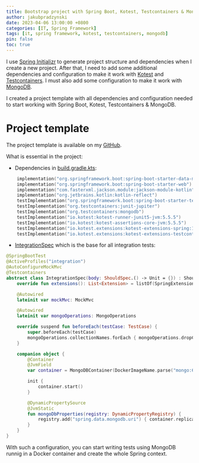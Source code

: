 ```yaml
---
title: Bootstrap project with Spring Boot, Kotest, Testcontainers & MongoDB
author: jakubpradzynski
date: 2023-04-06 13:00:00 +0800
categories: [IT, Spring Framework]
tags: [it, spring framework, kotest, testcontainers, mongodb]
pin: false
toc: true
---
```


I use [Spring Initializr](https://start.spring.io/) to generate project structure and dependencies when I create a new project.
After that, I need to add some additional dependencies and configuration to make it work with [Kotest](https://kotest.io/) and [Testcontainers](https://www.testcontainers.org/).
I must also add some configuration to make it work with [MongoDB](https://www.mongodb.com/).

I created a project template with all dependencies and configuration needed to start working with Spring Boot, Kotest, Testcontainers & MongoDB.

# Project template

The project template is available on my [GitHub](https://github.com/jakubpradzynski/example-spring-kotest-testcontainers-mongodb-project/tree/main).

What is essential in the project:

- Dependencies in [build.gradle.kts](https://github.com/jakubpradzynski/example-spring-kotest-testcontainers-mongodb-project/blob/main/build.gradle.kts):

```kotlin
    implementation("org.springframework.boot:spring-boot-starter-data-mongodb")
    implementation("org.springframework.boot:spring-boot-starter-web")
    implementation("com.fasterxml.jackson.module:jackson-module-kotlin")
    implementation("org.jetbrains.kotlin:kotlin-reflect")
    testImplementation("org.springframework.boot:spring-boot-starter-test")
    testImplementation("org.testcontainers:junit-jupiter")
    testImplementation("org.testcontainers:mongodb")
    testImplementation("io.kotest:kotest-runner-junit5-jvm:5.5.5")
    testImplementation("io.kotest:kotest-assertions-core-jvm:5.5.5")
    testImplementation("io.kotest.extensions:kotest-extensions-spring:1.1.2")
    testImplementation("io.kotest.extensions:kotest-extensions-testcontainers:1.3.4")
```

- [IntegrationSpec](https://github.com/jakubpradzynski/example-spring-kotest-testcontainers-mongodb-project/blob/main/src/test/kotlin/pl/jakubpradzynski/examplespringkotesttestcontainersmongodbproject/IntegrationSpec.kt) which is the base for all integration tests:

```kotlin
@SpringBootTest
@ActiveProfiles("integration")
@AutoConfigureMockMvc
@Testcontainers
abstract class IntegrationSpec(body: ShouldSpec.() -> Unit = {}) : ShouldSpec(body) {
    override fun extensions(): List<Extension> = listOf(SpringExtension)

    @Autowired
    lateinit var mockMvc: MockMvc

    @Autowired
    lateinit var mongoOperations: MongoOperations

    override suspend fun beforeEach(testCase: TestCase) {
        super.beforeEach(testCase)
        mongoOperations.collectionNames.forEach { mongoOperations.dropCollection(it) }
    }

    companion object {
        @Container
        @JvmField
        var container = MongoDBContainer(DockerImageName.parse("mongo:6"))

        init {
            container.start()
        }

        @DynamicPropertySource
        @JvmStatic
        fun mongoDbProperties(registry: DynamicPropertyRegistry) {
            registry.add("spring.data.mongodb.uri") { container.replicaSetUrl }
        }
    }
}
```

With such a configuration, you can start writing tests using MongoDB runnig in a Docker container and create the whole Spring context.
